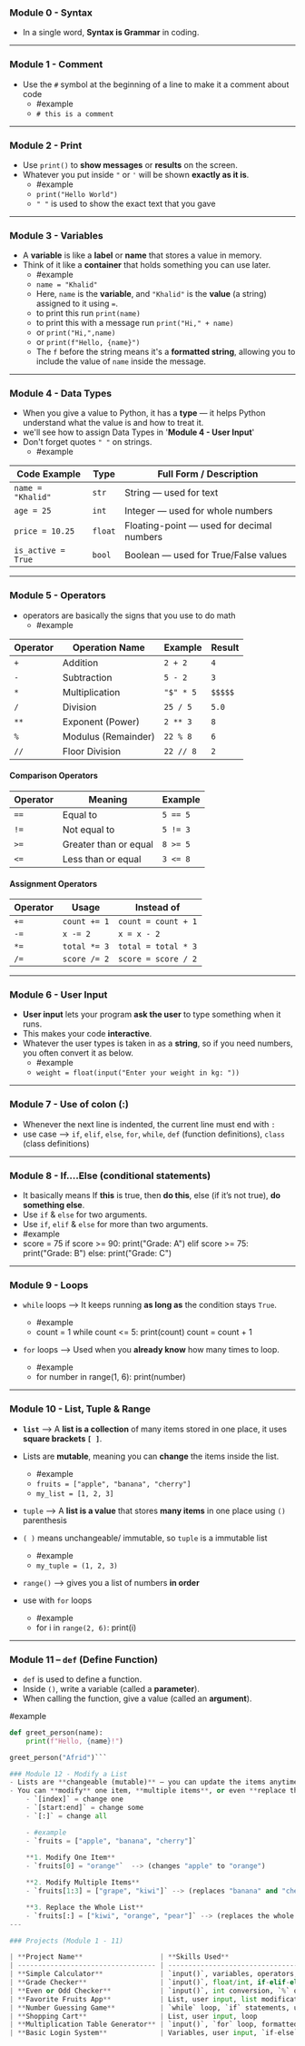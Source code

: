 
### Module 0 - Syntax
- In a single word, **Syntax is Grammar** in coding.
---

### Module 1 - Comment
- Use the `#` symbol at the beginning of a line to make it a comment about code
	- #example 
	- `# this is a comment`
---

### Module 2 - Print
- Use `print()` to **show messages** or **results** on the screen.
- Whatever you put inside `"` or `'` will be shown **exactly as it is**.
	- #example 
	- `print("Hello World")`
	- `" "` is used to show the exact text that you gave
---

### Module 3 - Variables
- A **variable** is like a **label** or **name** that stores a value in memory.
- Think of it like a **container** that holds something you can use later.
	- #example
	- `name = "Khalid"`
	- Here, `name` is the **variable**, and `"Khalid"` is the **value** (a string) assigned to it using `=`.
	- to print this run `print(name)`
	- to print this with a message run `print("Hi," + name)`
	- or `print("Hi,",name)`
	- or `print(f"Hello, {name}")`
	- The `f` before the string means it's a **formatted string**, allowing you to include the value of `name` inside the message.
---

### Module 4 - Data Types
- When you give a value to Python, it has a **type** — it helps Python understand what the value is and how to treat it.
- we'll see how to assign Data Types in '**Module 4 - User Input**'
- Don't forget quotes `" "` on strings.
	- #example 

| **Code Example**   | **Type** | **Full Form / Description**               |
| ------------------ | -------- | ----------------------------------------- |
| `name = "Khalid"`  | `str`    | String — used for text                    |
| `age = 25`         | `int`    | Integer — used for whole numbers          |
| `price = 10.25`    | `float`  | Floating-point — used for decimal numbers |
| `is_active = True` | `bool`   | Boolean — used for True/False values      |

---

### Module 5 - Operators
- operators are basically the signs that you use to do math
	- #example 

| **Operator** | **Operation Name**  | **Example** | **Result** |
| ------------ | ------------------- | ----------- | ---------- |
| `+`          | Addition            | `2 + 2`     | `4`        |
| `-`          | Subtraction         | `5 - 2`     | `3`        |
| `*`          | Multiplication      | `"$" * 5`   | `$$$$$`    |
| `/`          | Division            | `25 / 5`    | `5.0`      |
| `**`         | Exponent (Power)    | `2 ** 3`    | `8`        |
| `%`          | Modulus (Remainder) | `22 % 8`    | `6`        |
| `//`         | Floor Division      | `22 // 8`   | `2`        |

#### Comparison Operators

| **Operator** | **Meaning**           | **Example** |
| ------------ | --------------------- | ----------- |
| `==`         | Equal to              | `5 == 5`    |
| `!=`         | Not equal to          | `5 != 3`    |
| `>=`         | Greater than or equal | `8 >= 5`    |
| `<=`         | Less than or equal    | `3 <= 8`    |

#### Assignment Operators

| **Operator** | **Usage**    | **Instead of**      |
| ------------ | ------------ | ------------------- |
| `+=`         | `count += 1` | `count = count + 1` |
| `-=`         | `x -= 2`     | `x = x - 2`         |
| `*=`         | `total *= 3` | `total = total * 3` |
| `/=`         | `score /= 2` | `score = score / 2` |

---

### Module 6 - User Input
- **User input** lets your program **ask the user** to type something when it runs.
- This makes your code **interactive**.
- Whatever the user types is taken in as a **string**, so if you need numbers, you often convert it as below.
	- #example 
	- `weight = float(input("Enter your weight in kg: "))`
---

### Module 7 - Use of colon (:)
- Whenever the next line is indented, the current line must end with `:`
- use case --> `if`, `elif`, `else`, `for`, `while`, `def` (function definitions), `class` (class definitions)
---

### Module 8 -  If....Else (conditional statements)
- It basically means If **this** is true, then **do this**, else (if it’s not true), **do something else**.
- Use `if` & `else` for two arguments.
- Use `if`, `elif` & `else` for more than two arguments.
- #example 
- score = 75
	if score >= 90:
	    print("Grade: A")
	elif score >= 75:
	    print("Grade: B")
	else:
	    print("Grade: C")
---

### Module 9 - Loops
- `while` loops --> It keeps running **as long as** the condition stays `True`.
	- #example 
	- count = 1
	  while count <= 5:
		    print(count)
		    count = count + 1
	
- `for` loops --> Used when you **already know** how many times to loop.
	- #example 
	- for number in range(1, 6):
	    print(number)
---

### Module 10 - List, Tuple & Range
- **`list`** --> A **list is a collection** of many items stored in one place, it uses **square brackets `[ ]`**.
- Lists are **mutable**, meaning you can **change** the items inside the list.
	- #example 
	- `fruits = ["apple", "banana", "cherry"]`
	- `my_list = [1, 2, 3]`

- `tuple` --> A **list is a value** that stores **many items** in one place using `()` parenthesis
- `( )` means unchangeable/ immutable, so `tuple` is a immutable list
	- #example 
	- `my_tuple = (1, 2, 3)`

- `range()` --> gives you a list of numbers **in order**
- use with `for` loops
	- #example 
	- for i in `range(2, 6)`:
	    print(i)
---
### Module 11 – `def` (Define Function)
- `def` is used to define a function.
- Inside `()`, write a variable (called a **parameter**).
- When calling the function, give a value (called an **argument**).

#example 
```python
def greet_person(name):
    print(f"Hello, {name}!")

greet_person("Afrid")```

### Module 12 - Modify a List
- Lists are **changeable (mutable)** — you can update the items anytime.
- You can **modify** one item, **multiple items**, or even **replace the entire list**.
	- `[index]` = change one
	- `[start:end]` = change some
	- `[:]` = change all

	- #example 
	- `fruits = ["apple", "banana", "cherry"]`
	
	**1. Modify One Item**
	- `fruits[0] = "orange"`  --> (changes "apple" to "orange")

	**2. Modify Multiple Items**
	- `fruits[1:3] = ["grape", "kiwi"]` --> (replaces "banana" and "cherry")

	**3. Replace the Whole List**
	- `fruits[:] = ["kiwi", "orange", "pear"]` --> (replaces the whole list with a new one)
---

### Projects (Module 1 - 11)

| **Project Name**                   | **Skills Used**                                       | **Description**                                                              |
| ---------------------------------- | ----------------------------------------------------- | ---------------------------------------------------------------------------- |
| **Simple Calculator**              | `input()`, variables, operators, if-else              | A calculator that takes two numbers and an operation, then shows the result. |
| **Grade Checker**                  | `input()`, float/int, if-elif-else                    | Ask for a score and display the corresponding grade (A/B/C).                 |
| **Even or Odd Checker**            | `input()`, int conversion, `%` operator, if-else      | Check whether a number is even or odd based on user input.                   |
| **Favorite Fruits App**            | List, user input, list modification                   | Allow the user to update a list of fruits and display the modified list.     |
| **Number Guessing Game**           | `while` loop, `if` statements, user input, comparison | User guesses a number until they get it right.                               |
| **Shopping Cart**                  | List, user input, loop                                | User adds items to a cart, then shows the final list when done.              |
| **Multiplication Table Generator** | `input()`, `for` loop, formatted strings              | Generate and display the multiplication table for a given number.            |
| **Basic Login System**             | Variables, user input, `if-else`                      | Simple login system with a stored username and password.                     |